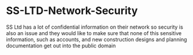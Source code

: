 # SS-LTD-Network-Security
SS Ltd has a lot of confidential information on their network so security is also an issue and they would like to make sure that none of this sensitive information, such as accounts, and new construction designs and planning documentation get out into the public domain
